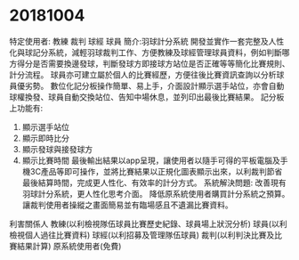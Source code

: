 # 20181004
特定使用者:
教練
裁判
球經
球員
簡介:羽球計分系統
開發並實作一套完整及人性化與球記分系統，減輕羽球裁判工作、方便教練及球經管理球員資料，例如判斷哪方得分是否需要換邊發球，判斷發球方即接球方站位是否正確等等簡化比賽規則、計分流程。
球員亦可建立屬於個人的比賽經歷，方便往後比賽資訊查詢以分析球員優劣勢。
數位化記分板操作簡單、易上手，介面設計顯示選手站位，亦會自動球權換發、球員自動交換站位、告知中場休息，並列印出最後比賽結果。
記分板上功能有:
1.	顯示選手站位
2.	顯示即時比分
3.	顯示發球與接發球方
4.	顯示比賽時間
最後輸出結果以app呈現，讓使用者以隨手可得的平板電腦及手機3C產品等即可操作，並將比賽結果以正規化圖表顯示出來，以利裁判節省最後結算時間，完成更人性化、有效率的計分方式。
系統解決問題:
改善現有羽球計分系統，更人性化思考介面。
降低原系統使用者購買計分系統之預算。
讓裁判使用者操縱之畫面簡易並有臨場感且不遺漏比賽資料。

利害關係人
教練(以利檢視隊伍球員比賽歷史紀錄、球員場上狀況分析)
球員(以利檢視個人過往比賽資料)
球經(以利招募及管理隊伍球員)
裁判(以利判決比賽及比賽結果計算)
原系統使用者(免費)


